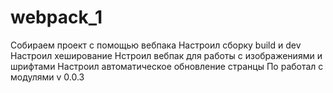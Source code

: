 # webpack_1
Собираем проект с помощью вебпака
Настроил сборку build и dev
Настроил хеширование
Нстроил вебпак для работы с изображениями и шрифтами
Настроил автоматическое обновление странцы
По работал с модулями
v 0.0.3
